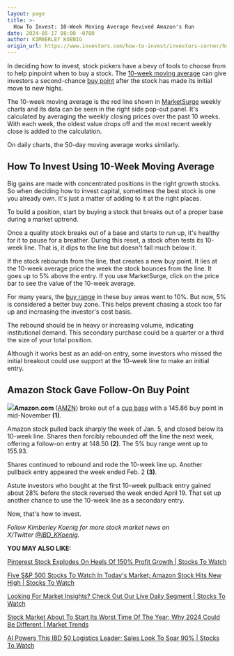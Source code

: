 ```yaml
---
layout: page
title: >-
  How To Invest: 10-Week Moving Average Revived Amazon's Run
date: 2024-05-17 08:00 -0700
author: KIMBERLEY KOENIG
origin_url: https://www.investors.com/how-to-invest/investors-corner/how-to-invest-moving-average-amazon-stock-amzn/
---
```


In deciding how to invest, stock pickers have a bevy of tools to choose from to help pinpoint when to buy a stock. The [10-week moving average](https://www.investors.com/how-to-invest/investors-corner/50-day-moving-average-identifies-buy-sell-signals/) can give investors a second-chance [buy point](https://www.investors.com/how-to-invest/investors-corner/the-best-stocks-have-crystal-clear-buy-points-heres-how-to-identify-them/) after the stock has made its initial move to new highs.

The 10-week moving average is the red line shown in [MarketSurge](https://get.investors.com/marketsurge/?artProdLink=MarketSurge) weekly charts and its data can be seen in the right side pop-out panel. It's calculated by averaging the weekly closing prices over the past 10 weeks. With each week, the oldest value drops off and the most recent weekly close is added to the calculation.

On daily charts, the 50-day moving average works similarly.

## How To Invest Using 10-Week Moving Average

Big gains are made with concentrated positions in the right growth stocks. So when deciding how to invest capital, sometimes the best stock is one you already own. It's just a matter of adding to it at the right places.

To build a position, start by buying a stock that breaks out of a proper base during a market uptrend.

Once a quality stock breaks out of a base and starts to run up, it's healthy for it to pause for a breather. During this reset, a stock often tests its 10-week line. That is, it dips to the line but doesn't fall much below it.

If the stock rebounds from the line, that creates a new buy point. It lies at the 10-week average price the week the stock bounces from the line. It goes up to 5% above the entry. If you use MarketSurge, click on the price bar to see the value of the 10-week average.

For many years, the [buy range](https://www.investors.com/how-to-invest/investors-corner/buy-zone-gives-investors-chance-to-buy-top-stocks-beyond-breakout/) in these buy areas went to 10%. But now, 5% is considered a better buy zone. This helps prevent chasing a stock too far up and increasing the investor's cost basis.

The rebound should be in heavy or increasing volume, indicating institutional demand. This secondary purchase could be a quarter or a third the size of your total position.

Although it works best as an add-on entry, some investors who missed the initial breakout could use support at the 10-week line to make an initial entry.

## Amazon Stock Gave Follow-On Buy Point

**![](https://www.investors.com/wp-content/uploads/2024/05/IC052024-279x300.jpg)Amazon.com** ([AMZN](https://research.investors.com/quote.aspx?symbol=AMZN)) broke out of a [cup base](https://www.investors.com/how-to-invest/investors-corner/corner-cup-without-handle/) with a 145.86 buy point in mid-November **(1)**.

Amazon stock pulled back sharply the week of Jan. 5, and closed below its 10-week line. Shares then forcibly rebounded off the line the next week, offering a follow-on entry at 148.50 **(2)**. The 5% buy range went up to 155.93.

Shares continued to rebound and rode the 10-week line up. Another pullback entry appeared the week ended Feb. 2 **(3)**.

Astute investors who bought at the first 10-week pullback entry gained about 28% before the stock reversed the week ended April 19. That set up another chance to use the 10-week line as a secondary entry.

Now, that's how to invest.

_Follow Kimberley Koenig for more stock market news on X/Twitter [@IBD_KKoenig](https://twitter.com/IBD_KKoenig)._

**YOU MAY ALSO LIKE:**

[Pinterest Stock Explodes On Heels Of 150% Profit Growth | Stocks To Watch](https://www.investors.com/stock-lists/ibd-big-cap-20/pinterest-pins-stock-online-app-earnings/)

[Five S&P 500 Stocks To Watch In Today's Market; Amazon Stock Hits New High | Stocks To Watch](https://www.investors.com/research/sp-500-stocks-to-buy-and-watch-in-todays-market/)

[Looking For Market Insights? Check Out Our Live Daily Segment | Stocks To Watch](https://shop.investors.com/offer/splashresponsive.aspx?id=IBD-Live&intcode=invstcntnartcls%7Ccms%7Cibdlive%7C2020%7C07%7Cibdlive%7Cna%7C%7C727112&src=A00433A)

[Stock Market About To Start Its Worst Time Of The Year; Why 2024 Could Be Different | Market Trends](https://www.investors.com/research/stock-market-sp500-sell-in-may/)

[AI Powers This IBD 50 Logistics Leader; Sales Look To Soar 90% | Stocks To Watch](https://www.investors.com/research/ai-stock-gigagloud-technology-gct-logistics-earnings/)

